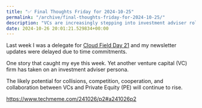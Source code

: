 ```yaml
---
title: "✅ Final Thoughts Friday for 2024-10-25"
permalink: "/archive/final-thoughts-friday-for-2024-10-25/"
description: "VCs are increasingly stepping into investment adviser roles."
date: 2024-10-26 20:01:21.529834+00:00
---
```


<p>Last week I was a delegate for <a target="_blank" rel="noopener noreferrer nofollow" href="https://techfieldday.com/event/cfd21/">Cloud Field Day 21</a> and my newsletter updates were delayed due to time commitments.</p><p>One story that caught my eye this week. Yet another venture capital (VC) firm has taken on an investment adviser persona. </p><p>The likely potential for collisions, competition, cooperation, and collaboration between VCs and Private Equity (PE) will continue to rise.</p><p><a target="_blank" rel="noopener noreferrer nofollow" href="https://www.techmeme.com/241026/p2#a241026p2">https://www.techmeme.com/241026/p2#a241026p2</a></p><p></p><p></p><p></p><p></p>